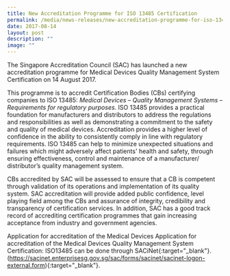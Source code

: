 ```yaml
---
title: New Accreditation Programme for ISO 13485 Certification
permalink: /media/news-releases/new-accreditation-programme-for-iso-13485-certification/
date: 2017-08-14
layout: post
description: ""
image: ""
---
```

The Singapore Accreditation Council (SAC) has launched a new accreditation programme for Medical Devices Quality Management System Certification on 14 August 2017.

This programme is to accredit Certification Bodies (CBs) certifying companies to ISO 13485: _Medical Devices – Quality Management Systems – Requirements for regulatory purposes_. ISO 13485 provides a practical foundation for manufacturers and distributors to address the regulations and responsibilities as well as demonstrating a commitment to the safety and quality of medical devices. Accreditation provides a higher level of confidence in the ability to consistently comply in line with regulatory requirements. ISO 13485 can help to minimize unexpected situations and failures which might adversely affect patients' health and safety, through ensuring effectiveness, control and maintenance of a manufacturer/ distributor’s quality management system.

CBs accredited by SAC will be assessed to ensure that a CB is competent through validation of its operations and implementation of its quality system. SAC accreditation will provide added public confidence, level playing field among the CBs and assurance of integrity, credibility and transparency of certification services. In addition, SAC has a good track record of accrediting certification programmes that gain increasing acceptance from industry and government agencies.

Application for accreditation of the Medical Devices Application for accreditation of the Medical Devices Quality Management System Certification: ISO13485 can be done through SACiNet{:target="\_blank"}.
(https://sacinet.enterprisesg.gov.sg/sac/forms/sacinet/sacinet-logon-external.form){:target="\_blank"}.